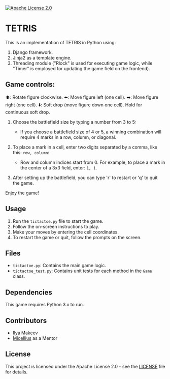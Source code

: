 [![Apache License 2.0](https://img.shields.io/badge/License-Apache%202.0-blue.svg)](https://www.apache.org/licenses/LICENSE-2.0)

# TETRIS

This is an implementation of TETRIS in Python using:
1. Django framework.
2. Jinja2 as a template engine.
3. Threading module ("Rlock" is used for executing game logic, while "Timer" is employed for updating the game field on the frontend).

## Game controls:

⬆️: Rotate figure clockwise.
⬅️: Move figure left (one cell).
➡️: Move figure right (one cell).
⬇️: Soft drop (move figure down one cell). Hold for continuous soft drop.

1. Choose the battlefield size by typing a number from 3 to 5:
    - If you choose a battlefield size of 4 or 5, a winning combination will require 4 marks in a row, column, or diagonal.

2. To place a mark in a cell, enter two digits separated by a comma, like this: `row, column`:
    - Row and column indices start from 0. For example, to place a mark in the center of a 3x3 field, enter: `1, 1`.

3. After setting up the battlefield, you can type 'r' to restart or 'q' to quit the game.

Enjoy the game!

## Usage

1. Run the `tictactoe.py` file to start the game.
2. Follow the on-screen instructions to play.
3. Make your moves by entering the cell coordinates.
4. To restart the game or quit, follow the prompts on the screen.

## Files

- `tictactoe.py`: Contains the main game logic.
- `tictactoe_test.py`: Contains unit tests for each method in the `Game` class.

## Dependencies

This game requires Python 3.x to run.

## Contributors

- Ilya Makeev
- [Micellius](https://github.com/micellius) as a Mentor

## License

This project is licensed under the Apache License 2.0 - see the [LICENSE](LICENSE) file for details.
